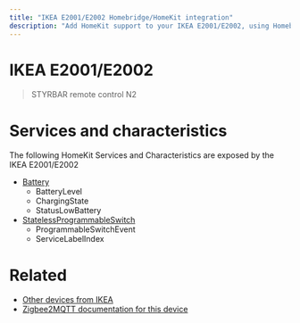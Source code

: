 ```yaml
---
title: "IKEA E2001/E2002 Homebridge/HomeKit integration"
description: "Add HomeKit support to your IKEA E2001/E2002, using Homebridge, Zigbee2MQTT and homebridge-z2m."
---
```

<!---
This file has been GENERATED using src/docgen/docgen.ts
DO NOT EDIT THIS FILE MANUALLY!
-->
# IKEA E2001/E2002
> STYRBAR remote control N2


# Services and characteristics
The following HomeKit Services and Characteristics are exposed by
the IKEA E2001/E2002

* [Battery](../../battery.md)
  * BatteryLevel
  * ChargingState
  * StatusLowBattery
* [StatelessProgrammableSwitch](../../action.md)
  * ProgrammableSwitchEvent
  * ServiceLabelIndex


# Related
* [Other devices from IKEA](../index.md#ikea)
* [Zigbee2MQTT documentation for this device](https://www.zigbee2mqtt.io/devices/E2001_E2002.html)